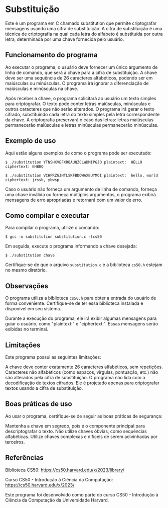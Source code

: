 # Substituição
Este é um programa em C chamado substitution que permite criptografar mensagens usando uma cifra de substituição. A cifra de substituição é uma técnica de criptografia na qual cada letra do alfabeto é substituída por outra letra, determinada por uma chave fornecida pelo usuário.

## Funcionamento do programa
Ao executar o programa, o usuário deve fornecer um único argumento de linha de comando, que será a chave para a cifra de substituição. A chave deve ser uma sequência de 26 caracteres alfabéticos, podendo ser em maiúsculas ou minúsculas. O programa irá ignorar a diferenciação de maiúsculas e minúsculas na chave.

Após receber a chave, o programa solicitará ao usuário um texto simples para criptografar. O texto pode conter letras maiúsculas, minúsculas e outros caracteres que não serão alterados. O programa irá gerar o texto cifrado, substituindo cada letra do texto simples pela letra correspondente da chave. A criptografia preservará o caso das letras: letras maiúsculas permanecerão maiúsculas e letras minúsculas permanecerão minúsculas.

## Exemplo de uso
Aqui estão alguns exemplos de como o programa pode ser executado:


`$ ./substitution YTNSHKVEFXRBAUQZCLWDMIPGJO
plaintext:  HELLO
ciphertext: EHBBQ`


`$ ./substitution VCHPRZGJNTLSKFBDQWAXEUYMOI
plaintext:  hello, world
ciphertext: jrssb, ybwsp`

Caso o usuário não forneça um argumento de linha de comando, forneça uma chave inválida ou forneça múltiplos argumentos, o programa exibirá mensagens de erro apropriadas e retornará com um valor de erro.

## Como compilar e executar
Para compilar o programa, utilize o comando:


`$ gcc -o substitution substitution.c -lcs50`

Em seguida, execute o programa informando a chave desejada:

`$ ./substitution chave`

Certifique-se de que o arquivo `substitution.c` e a biblioteca `cs50.h` estejam no mesmo diretório.

## Observações
O programa utiliza a biblioteca `cs50.h` para obter a entrada do usuário de forma conveniente. Certifique-se de ter essa biblioteca instalada e disponível em seu sistema.

Durante a execução do programa, ele irá exibir algumas mensagens para guiar o usuário, como "plaintext:" e "ciphertext:". Essas mensagens serão exibidas no terminal.

## Limitações
Este programa possui as seguintes limitações:

A chave deve conter exatamente 26 caracteres alfabéticos, sem repetições.
Caracteres não alfabéticos (como espaços, vírgulas, pontuação, etc.) não são alterados pela cifra de substituição.
O programa não lida com a decodificação de textos cifrados. Ele é projetado apenas para criptografar textos usando a cifra de substituição.

## Boas práticas de uso
Ao usar o programa, certifique-se de seguir as boas práticas de segurança:

Mantenha a chave em segredo, pois é o componente principal para descriptografar o texto.
Não utilize chaves óbvias, como sequências alfabéticas.
Utilize chaves complexas e difíceis de serem adivinhadas por terceiros.

## Referências
Biblioteca CS50: https://cs50.harvard.edu/x/2023/library/

Curso CS50 - Introdução à Ciência da Computação: https://cs50.harvard.edu/x/2023/

Este programa foi desenvolvido como parte do curso CS50 - Introdução à Ciência da Computação da Universidade Harvard.
